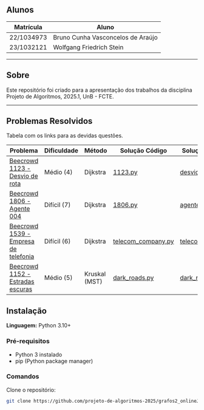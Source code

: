 ## Alunos

| Matrícula  | Aluno                             |
| ---------- | --------------------------------- |
| 22/1034973 | Bruno Cunha Vasconcelos de Araújo |
| 23/1032121 | Wolfgang Friedrich Stein          |

---

## Sobre

Este repositório foi criado para a apresentação dos trabalhos da disciplina Projeto de Algoritmos, 2025.1, UnB - FCTE.

---

## Problemas Resolvidos

Tabela com os links para as devidas questões.

| Problema                                                                                 | Dificuldade | Método        | Solução Código                                                                  | Solução comentada                                                               |
| ---------------------------------------------------------------------------------------- | ----------- | ------------- | ------------------------------------------------------------------------------- | ------------------------------------------------------------------------------- |
| [Beecrowd 1123 - Desvio de rota](https://judge.beecrowd.com/pt/problems/view/1123)       | Médio (4)   | Dijkstra      | [1123.py](grafos-2/beecrowd-1123-desvio_de_rota/1123.py)                        | [desvio_rota.md](grafos-2/beecrowd-1123-desvio_de_rota/desvio_rota.md)          |
| [Beecrowd 1806 - Agente 004](https://judge.beecrowd.com/pt/problems/view/1806)           | Difícil (7) | Dijkstra      | [1806.py](grafos-2/beecrowd-1806-agente-004/1806.py)                            | [agente_004.md](grafos-2/beecrowd-1806-agente-004/agente_004.md)                |
| [Beecrowd 1539 - Empresa de telefonia](https://judge.beecrowd.com/pt/problems/view/1539) | Difícil (6) | Dijkstra      | [telecom_company.py](grafos-2/beecrowd-1539-telecom_company/telecom_company.py) | [telecom_company.md](grafos-2/beecrowd-1539-telecom_company/telecom_company.md) |
| [Beecrowd 1152 - Estradas escuras](https://judge.beecrowd.com/en/problems/view/1152)     | Médio (5)   | Kruskal (MST) | [dark_roads.py](grafos-2/beecrowd-1152-dark_roads/dark_roads.py)                | [dark_roads.md](grafos-2/beecrowd-1152-dark_roads/dark_roads.md)                |


## Instalação

**Linguagem:** Python 3.10+

### Pré-requisitos

- Python 3 instalado
- pip (Python package manager)

### Comandos

Clone o repositório:

```bash
git clone https://github.com/projeto-de-algoritmos-2025/grafos2_onlineJudge.git

```

